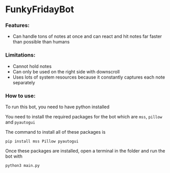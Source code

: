 # FunkyFridayBot
### Features: 
- Can handle tons of notes at once and can react and hit notes far faster than possible than humans

### Limitations:
- Cannot hold notes
- Can only be used on the right side with downscroll
- Uses lots of system resources because it constantly captures each note separately

### How to use:
To run this bot, you need to have python installed

You need to install the required packages for the bot which are `mss`, `pillow` and `pyautogui`

The command to install all of these packages is 
```
pip install mss Pillow pyautogui
```
Once these packages are installed, open a terminal in the folder and run the bot with
```
python3 main.py
```
